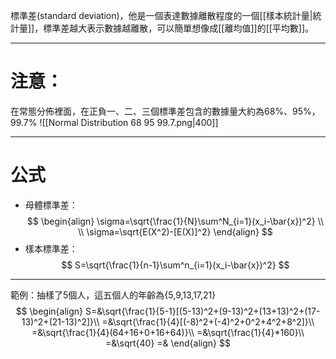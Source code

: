 標準差(standard deviation)，他是一個表達數據離散程度的一個[[樣本統計量|統計量]]，標準差越大表示數據越離散，可以簡單想像成[[離均值]]的[[平均數]]。
- - - 
# 注意：
在常態分佈裡面，在正負一、二、三個標準差包含的數據量大約為68%、95%，99.7%
![[Normal Distribution 68 95 99.7.png|400]]
- - -
# 公式
- 母體標準差：
$$
\begin{align}
\sigma=\sqrt{\frac{1}{N}\sum^N_{i=1}(x_i-\bar{x})^2}
\\
\\
\sigma=\sqrt{E(X^2)-[E(X)]^2}
\end{align}
$$
- 樣本標準差：
$$
S=\sqrt{\frac{1}{n-1}\sum^n_{i=1}(x_i-\bar{x})^2}
$$
- - -
範例：抽樣了5個人，這五個人的年齡為{5,9,13,17,21}
$$
\begin{align}
S=&\sqrt{\frac{1}{5-1}[(5-13)^2+(9-13)^2+(13+13)^2+(17-13)^2+(21-13)^2]}\\
=&\sqrt{\frac{1}{4}[(-8)^2+(-4)^2+0^2+4^2+8^2]}\\
=&\sqrt{\frac{1}{4}(64+16+0+16+64)}\\
=&\sqrt{\frac{1}{4}*160}\\
=&\sqrt{40}
=&
\end{align}
$$